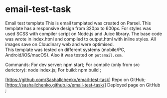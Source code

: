 # email-test-task
Email test template
This is email templated was created on Parsel. 
This template has a responsive design from 320px to 600px. 
   For styles was used SCSS with compiler script on Node.js and Juice library. The base code was wrote in index.html and compiled to output.html with inline styles.
 All images save on Cloudinary web and were optimised.  
 This template was tested on different systems (mobile/PC, Android/iOS/macOS). Also it was tested on `putsmail.com`. 

Commands:
For dev server: npm start;
For compile (only from src derictory): node index.js;
For build: npm build ;


[https://github.com/SashaIlchenko/email-test-task] Repo on GitHub;
[https://sashailchenko.github.io/email-test-task/] Deployed page on GitHub ;
